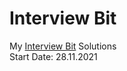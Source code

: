 # Interview Bit
My <a href="https://www.interviewbit.com/profile/yashitanamdeo/">Interview Bit</a> Solutions
<br/>
Start Date: 28.11.2021

